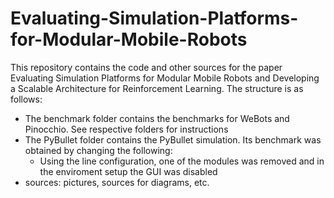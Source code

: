 # Evaluating-Simulation-Platforms-for-Modular-Mobile-Robots
This repository contains the code and other sources for the paper Evaluating Simulation Platforms for Modular Mobile Robots and Developing a Scalable Architecture for Reinforcement Learning.
The structure is as follows:
  * The benchmark folder contains the benchmarks for WeBots and Pinocchio. See respective folders for instructions
  * The PyBullet folder contains the PyBullet simulation. Its benchmark was obtained by changing the following:
    * Using the line configuration, one of the modules was removed and in the enviroment setup the GUI was disabled
  * sources: pictures, sources for diagrams, etc.
